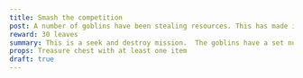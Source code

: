 ```yaml
---
title: Smash the competition
post: A number of goblins have been stealing resources. This has made it difficult to craft items. Take out an encampment for us and bring us whatever resources you find. 
reward: 30 leaves
summary: This is a seek and destroy mission.  The goblins have a set number found within their encampment and must be killed off
props: Treasure chest with at least one item
draft: true
---
```






